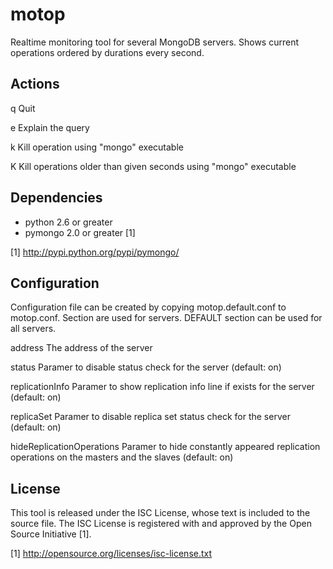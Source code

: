 motop
=====

Realtime monitoring tool for several MongoDB servers. Shows current operations ordered by durations every second.

## Actions

q   Quit

e   Explain the query

k   Kill operation using "mongo" executable

K   Kill operations older than given seconds using "mongo" executable

## Dependencies

* python 2.6 or greater
* pymongo 2.0 or greater [1]

[1] http://pypi.python.org/pypi/pymongo/

## Configuration

Configuration file can be created by copying motop.default.conf to motop.conf. Section are used for servers. DEFAULT
section can be used for all servers.

address                     The address of the server

status                      Paramer to disable status check for the server (default: on)

replicationInfo             Paramer to show replication info line if exists for the server (default: on)

replicaSet                  Paramer to disable replica set status check for the server (default: on)

hideReplicationOperations   Paramer to hide constantly appeared replication operations on the masters and the slaves
                            (default: on)

## License

This tool is released under the ISC License, whose text is included to the source file. The ISC License is registered
with and approved by the Open Source Initiative [1].

[1] http://opensource.org/licenses/isc-license.txt
